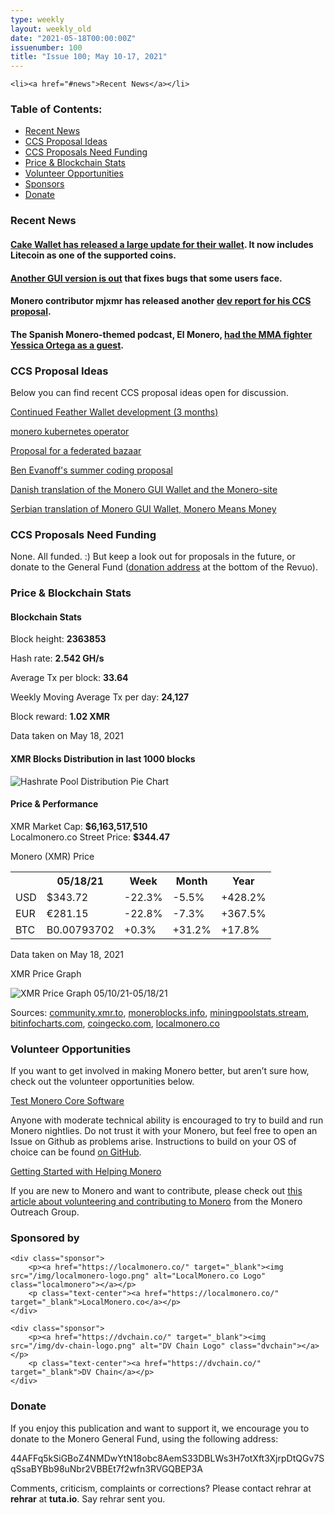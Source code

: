 ```yaml
---
type: weekly
layout: weekly_old
date: "2021-05-18T00:00:00Z"
issuenumber: 100
title: "Issue 100; May 10-17, 2021"
---
```

    <li><a href="#news">Recent News</a></li>
<h3>Table of Contents:</h3>
<ul class="contents">
    <li><a href="#news">Recent News</a></li>
    <li><a href="#ideas">CCS Proposal Ideas</a></li>
    <li><a href="#proposals">CCS Proposals Need Funding</a></li>
    <li><a href="#stats">Price & Blockchain Stats</a></li>
    <li><a href="#volunteer">Volunteer Opportunities</a></li>
    <li><a href="#sponsor">Sponsors</a></li>
    <li><a href="#donate">Donate</a></li>
</ul>

<h3 id="news">Recent News</h3>

<div class="newsbyte">
    <h4><a href="https://www.reddit.com/r/Monero/comments/nbirlz/update_cake_wallet_version_421_now_with_litecoin/">Cake Wallet has released a large update for their wallet</a>. It now includes Litecoin as one of the supported coins.</h4>
</div>

<div class="newsbyte">
    <h4><a href="https://www.getmonero.org/2021/05/14/monero-GUI-0.17.2.2-released.html">Another GUI version is out</a> that fixes bugs that some users face.</h4>
</div>

<div class="newsbyte">
    <h4>Monero contributor mjxmr has released another <a href="https://www.reddit.com/r/Monero/comments/nd5qnn/my_3rd_dev_report/">dev report for his CCS proposal</a>.</h4>
</div>

<div class="newsbyte">
    <h4>The Spanish Monero-themed podcast, El Monero, <a href="https://youtu.be/EipQhmy3ptU">had the MMA fighter Yessica Ortega as a guest</a>.</h4>
</div>


<h3 id="ideas">CCS Proposal Ideas</h3>

<p>Below you can find recent CCS proposal ideas open for discussion.</p>

<div class="proposal">
<p><a href="https://repo.getmonero.org/monero-project/ccs-proposals/-/merge_requests/228" target="_blank">Continued Feather Wallet development (3 months)</a></p>
</div>

<div class="proposal">
<p><a href="https://repo.getmonero.org/monero-project/ccs-proposals/-/merge_requests/227" target="_blank">monero kubernetes operator</a></p>
</div>

<div class="proposal">
<p><a href="https://repo.getmonero.org/monero-project/ccs-proposals/-/merge_requests/226" target="_blank">Proposal for a federated bazaar</a></p>
</div>

<div class="proposal">
<p><a href="https://repo.getmonero.org/monero-project/ccs-proposals/-/merge_requests/225" target="_blank">Ben Evanoff's summer coding proposal</a></p>
</div>

<div class="proposal">
<p><a href="https://repo.getmonero.org/monero-project/ccs-proposals/-/merge_requests/218" target="_blank">Danish translation of the Monero GUI Wallet and the Monero-site</a></p>
</div>

<div class="proposal">
<p><a href="https://repo.getmonero.org/monero-project/ccs-proposals/-/merge_requests/213" target="_blank">Serbian translation of Monero GUI Wallet, Monero Means Money</a></p>
</div>

<h3 id="proposals">CCS Proposals Need Funding</h3>

<p>None. All funded. :) But keep a look out for proposals in the future, or donate to the General Fund (<a href="#donate">donation address</a> at the bottom of the Revuo).</p>

<h3 id="stats">Price & Blockchain Stats</h3>

<h4 class="stat">Blockchain Stats</h4>

<div class="bcstats">
    <p>Block height: <b>2363853</b></p>
    <p>Hash rate: <b>2.542 GH/s</b></p>
    <p>Average Tx per block: <b>33.64</b></p>
    <p>Weekly Moving Average Tx per day: <b>24,127</b></p>
    <p>Block reward: <b>1.02 XMR</b></p>
</div>
<p class="note">Data taken on May 18, 2021</p>

<h4 class="stat">XMR Blocks Distribution in last 1000 blocks</h4>
<p><img src="/img/hashrate-pool-distribution-0518.png" alt="Hashrate Pool Distribution Pie Chart"/></p>

<h4 class="stat" id="price-stat">Price & Performance</h4>

<div class="price-intro">XMR Market Cap: <b>$6,163,517,510</b><br>Localmonero.co Street Price: <b>$344.47</b></div>

<p class="table-title">Monero (XMR) Price</p>
<table class="price-table">
  <tr class="row1">
    <th></th>
    <th>05/18/21</th>
    <th>Week</th>
    <th>Month</th>
    <th>Year</th>
  </tr>
  <tr>
    <td data-th="XMR to">USD</td>
    <td data-th="05/18/21">$343.72</td>
    <td data-th="Week" class="red">-22.3%</td>
    <td data-th="Month" class="red">-5.5%</td>
    <td data-th="Year" class="green">+428.2%</td>
  </tr>
  <tr class="row3">
    <td data-th="XMR to">EUR</td>
    <td data-th="05/18/21">€281.15</td>
    <td data-th="Week" class="red">-22.8%</td>
    <td data-th="Month" class="red">-7.3%</td>
    <td data-th="Year" class="green">+367.5%</td>
  </tr>
  <tr>
    <td data-th="XMR to">BTC</td>
    <td data-th="05/18/21">B0.00793702</td>
    <td data-th="Week" class="green">+0.3%</td>
    <td data-th="Month" class="green">+31.2%</td>
    <td data-th="Year" class="green">+17.8%</td>
  </tr>
</table>
<p class="note">Data taken on May 18, 2021</p>

<p class="table-title">XMR Price Graph</p>

![XMR Price Graph 05/10/21-05/18/21](/img/weekly-chart-0518.png "XMR Price Graph 05/10/21-05/18/21") 

Sources: <a href="https://community.xmr.to/explorer/mainnet/" target="_blank">community.xmr.to</a>, <a href="https://moneroblocks.info/stats/transaction-stats" target="_blank">moneroblocks.info</a>, <a href="https://miningpoolstats.stream/monero" target="_blank">miningpoolstats.stream</a>, <a href="https://bitinfocharts.com/monero/" target="_blank">bitinfocharts.com</a>, <a href="https://www.coingecko.com/" target="_blank">coingecko.com</a>, <a href="https://localmonero.co/" target="_blank">localmonero.co</a>

<h3 id="volunteer">Volunteer Opportunities</h3>

<p>If you want to get involved in making Monero better, but aren’t sure how, check out the volunteer opportunities below.</p>

<div class="newsbyte">
    <p class="date"><a href="https://github.com/monero-project/monero" target="_blank">Test Monero Core Software</a></p>
    <p>Anyone with moderate technical ability is encouraged to try to build and run Monero nightlies. Do not trust it with your Monero, but feel free to open an Issue on Github as problems arise. Instructions to build on your OS of choice can be found <a href="https://github.com/monero-project/monero#compiling-monero-from-source" target="_blank">on GitHub</a>. </p>
</div>

<div class="newsbyte">
    <p class="date"><a href="https://github.com/monero-project/monero" target="_blank">Getting Started with Helping Monero</a></p>
    <p>If you are new to Monero and want to contribute, please check out <a href="https://www.monerooutreach.org/stories/getting-started-helping-monero.php" target="_blank">this article about volunteering and contributing to Monero</a> from the Monero Outreach Group. </p>
</div>

<h3 id="sponsor">Sponsored by</h3>

<div class="sponsors">

    <div class="sponsor">
        <p><a href="https://localmonero.co/" target="_blank"><img src="/img/localmonero-logo.png" alt="LocalMonero.co Logo" class="localmonero"></a></p>
        <p class="text-center"><a href="https://localmonero.co/" target="_blank">LocalMonero.co</a></p>
    </div>

    <div class="sponsor">
        <p><a href="https://dvchain.co/" target="_blank"><img src="/img/dv-chain-logo.png" alt="DV Chain Logo" class="dvchain"></a></p>
        <p class="text-center"><a href="https://dvchain.co/" target="_blank">DV Chain</a></p>
    </div>
</div>

<h3 id="donate">Donate</h3>

<p markdown="1">If you enjoy this publication and want to support it, we encourage you to donate to the Monero General Fund, using the following address:</p>

<p class="address" markdown="1">44AFFq5kSiGBoZ4NMDwYtN18obc8AemS33DBLWs3H7otXft3XjrpDtQGv7SqSsaBYBb98uNbr2VBBEt7f2wfn3RVGQBEP3A</p>

<!--p><a href="monero:44AFFq5kSiGBoZ4NMDwYtN18obc8AemS33DBLWs3H7otXft3XjrpDtQGv7SqSsaBYBb98uNbr2VBBEt7f2wfn3RVGQBEP3A" class="qr"><img src="/img/donate-monero.png"></a></p-->

Comments, criticism, complaints or corrections? Please contact rehrar at **rehrar** at **tuta.io**. Say rehrar sent you.
